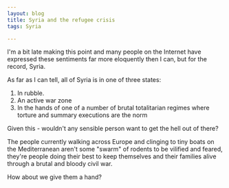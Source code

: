 ```yaml
---
layout: blog
title: Syria and the refugee crisis
tags: Syria

---
```


I'm a bit late making this point and many people on the Internet have expressed these sentiments far more eloquently then I can, but for the record, Syria.

As far as I can tell, all of Syria is in one of three states:

1. In rubble.
1. An active war zone
1. In the hands of one of a number of brutal totalitarian regimes where torture and summary executions are the norm

Given this - wouldn't any sensible person want to get the hell out of there?

The people currently walking across Europe and clinging to tiny boats on the Mediterranean aren't some "swarm" of rodents to be vilified and feared, they're people doing their best to keep themselves and their families alive through a brutal and bloody civil war.

How about we give them a hand?
